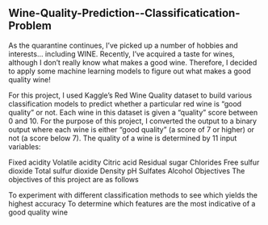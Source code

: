 ## Wine-Quality-Prediction--Classificatication-Problem

As the quarantine continues, I’ve picked up a number of hobbies and interests… including WINE. Recently, I’ve acquired a taste for wines, although I don’t really know what makes a good wine. Therefore, I decided to apply some machine learning models to figure out what makes a good quality wine!

For this project, I used Kaggle’s Red Wine Quality dataset to build various classification models to predict whether a particular red wine is “good quality” or not. Each wine in this dataset is given a “quality” score between 0 and 10. For the purpose of this project, I converted the output to a binary output where each wine is either “good quality” (a score of 7 or higher) or not (a score below 7). The quality of a wine is determined by 11 input variables:

Fixed acidity
Volatile acidity
Citric acid
Residual sugar
Chlorides
Free sulfur dioxide
Total sulfur dioxide
Density
pH
Sulfates
Alcohol
Objectives
The objectives of this project are as follows

To experiment with different classification methods to see which yields the highest accuracy
To determine which features are the most indicative of a good quality wine

